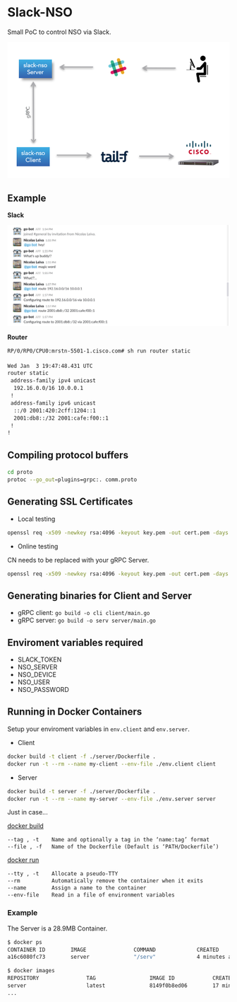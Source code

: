 # Slack-NSO

Small PoC to control NSO via Slack.

![slack-nso](slack-nso.png)

## Example

**Slack**

![slack](slack.png)

**Router**

```bash
RP/0/RP0/CPU0:mrstn-5501-1.cisco.com# sh run router static 
  
Wed Jan  3 19:47:48.431 UTC
router static
 address-family ipv4 unicast
  192.16.0.0/16 10.0.0.1
 !
 address-family ipv6 unicast
  ::/0 2001:420:2cff:1204::1
  2001:db8::/32 2001:cafe:f00::1
 !
!
```

## Compiling protocol buffers

```bash
cd proto
protoc --go_out=plugins=grpc:. comm.proto
```

## Generating SSL Certificates

- Local testing

```bash
openssl req -x509 -newkey rsa:4096 -keyout key.pem -out cert.pem -days 365 -nodes -subj '/CN=localhost'
```

- Online testing

CN needs to be replaced with your gRPC Server.

```bash
openssl req -x509 -newkey rsa:4096 -keyout key.pem -out cert.pem -days 365 -nodes -subj '/CN=grpc.nleiva.com'
```

## Generating binaries for Client and Server

- gRPC client: `go build -o cli client/main.go`
- gRPC server: `go build -o serv server/main.go`

## Enviroment variables required

- SLACK_TOKEN
- NSO_SERVER
- NSO_DEVICE
- NSO_USER
- NSO_PASSWORD

## Running in Docker Containers

Setup your enviroment variables in `env.client` and `env.server`.

- Client

```bash
docker build -t client -f ./server/Dockerfile .
docker run -t --rm --name my-client --env-file ./env.client client
```

- Server

```bash
docker build -t server -f ./server/Dockerfile .
docker run -t --rm --name my-server --env-file ./env.server server
```

Just in case...

[docker build](https://docs.docker.com/edge/engine/reference/commandline/build/#usage)

```
--tag , -t    Name and optionally a tag in the ‘name:tag’ format
--file , -f   Name of the Dockerfile (Default is ‘PATH/Dockerfile’)
```

[docker run](https://docs.docker.com/edge/engine/reference/commandline/container_run/#usage)

```
--tty , -t    Allocate a pseudo-TTY
--rm          Automatically remove the container when it exits
--name        Assign a name to the container
--env-file    Read in a file of environment variables
```

### Example

The Server is a 28.9MB Container.

```bash
$ docker ps
CONTAINER ID        IMAGE               COMMAND             CREATED             STATUS              PORTS               NAMES
a16c6080fc73        server              "/serv"             4 minutes ago       Up 4 minutes        50051/tcp           my-server
```

```bash
$ docker images
REPOSITORY               TAG                 IMAGE ID            CREATED             SIZE
server                   latest              8149f0b8ed06        17 minutes ago      28.9MB
...
```
